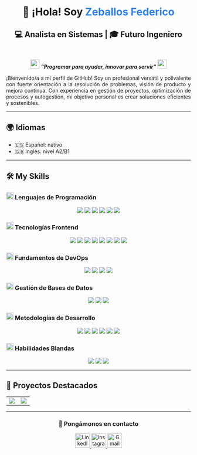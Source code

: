 <h1 align="center">👋 ¡Hola! Soy <span style="color:#2F80ED;">Zeballos Federico</span></h1>
<h2 align="center">💻 Analista en Sistemas | 🎓 Futuro Ingeniero</h2>
<br>

<p align="center">
  <img src="https://i.imgur.com/quote-left.png" width="25"/> 
  <em><strong>"Programar para ayudar, innovar para servir"</strong></em> 
  <img src="https://i.imgur.com/quote-right.png" width="25"/>
</p>

<p align="justify">
¡Bienvenido/a a mi perfil de GitHub! Soy un profesional versátil y polivalente con fuerte orientación a la resolución de problemas, visión de producto y mejora continua. 
Con experiencia en gestión de proyectos, optimización de procesos y autogestión, mi objetivo personal es crear soluciones eficientes y sostenibles.
</p>

---

## 🌍 Idiomas
- 🇪🇸 Español: nativo  
- 🇬🇧 Inglés: nivel A2/B1  

---

## 🛠️ My Skills

### <picture><img src="https://github.com/7oSkaaa/7oSkaaa/blob/main/Images/Programming_Languages.gif?raw=true" width="20px"></picture> Lenguajes de Programación
<p align="center">
  <img src="https://img.shields.io/badge/JavaScript-F7DF1E?style=for-the-badge&logo=javascript&logoColor=black"/>
  <img src="https://img.shields.io/badge/C%23-239120?style=for-the-badge&logo=c-sharp&logoColor=white"/>
  <img src="https://img.shields.io/badge/Python-3776AB?style=for-the-badge&logo=python&logoColor=white"/>
  <img src="https://img.shields.io/badge/PHP-777BB4?style=for-the-badge&logo=php&logoColor=white"/>
  <img src="https://img.shields.io/badge/Ruby_on_Rails-CC0000?style=for-the-badge&logo=rubyonrails&logoColor=white"/>
  <img src="https://img.shields.io/badge/Vue.js-4FC08D?style=for-the-badge&logo=vue.js&logoColor=white"/>
</p>

### <picture><img src="https://github.com/7oSkaaa/7oSkaaa/blob/main/Images/Front_End.gif?raw=true" width="20px"></picture> Tecnologías Frontend
<p align="center">
  <img src="https://img.shields.io/badge/HTML5-E34F26?style=for-the-badge&logo=html5&logoColor=white"/>
  <img src="https://img.shields.io/badge/CSS3-1572B6?style=for-the-badge&logo=css3&logoColor=white"/>
  <img src="https://img.shields.io/badge/Sass-CC6699?style=for-the-badge&logo=sass&logoColor=white"/>
  <img src="https://img.shields.io/badge/TypeScript-007ACC?style=for-the-badge&logo=typescript&logoColor=white"/>
  <img src="https://img.shields.io/badge/PWA-5A0FC8?style=for-the-badge&logo=pwa&logoColor=white"/>
  <img src="https://img.shields.io/badge/Vuetify-1867C0?style=for-the-badge&logo=vuetify&logoColor=white"/>
  <img src="https://img.shields.io/badge/Tailwind_CSS-38B2AC?style=for-the-badge&logo=tailwind-css&logoColor=white"/>
  <img src="https://img.shields.io/badge/Bootstrap-7952B3?style=for-the-badge&logo=bootstrap&logoColor=white"/>
</p>

### <picture><img src="https://github.com/7oSkaaa/7oSkaaa/blob/main/Images/Software_Tools.gif?raw=true" width="20px"></picture> Fundamentos de DevOps
<p align="center">
  <img src="https://img.shields.io/badge/Git-F05032?style=for-the-badge&logo=git&logoColor=white"/>
  <img src="https://img.shields.io/badge/GitHub-181717?style=for-the-badge&logo=github&logoColor=white"/>
  <img src="https://img.shields.io/badge/Docker-2496ED?style=for-the-badge&logo=docker&logoColor=white"/>
  <img src="https://img.shields.io/badge/CI%2FCD-Basic-blue?style=for-the-badge"/>
</p>

### <picture><img src="https://github.com/7oSkaaa/7oSkaaa/blob/main/Images/CP_PS.gif?raw=true" width="20px"></picture> Gestión de Bases de Datos
<p align="center">
  <img src="https://img.shields.io/badge/MySQL-4479A1?style=for-the-badge&logo=mysql&logoColor=white"/>
  <img src="https://img.shields.io/badge/Postgres-336791?style=for-the-badge&logo=postgresql&logoColor=white"/>
  <img src="https://img.shields.io/badge/Postman-FF6C37?style=for-the-badge&logo=postman&logoColor=white"/>
</p>

### <picture><img src="https://github.com/7oSkaaa/7oSkaaa/blob/main/Images/IDEs.gif?raw=true" width="20px"></picture> Metodologías de Desarrollo
<p align="center">
  <img src="https://img.shields.io/badge/Scrum-009FDA?style=for-the-badge&logo=scrumalliance&logoColor=white"/>
  <img src="https://img.shields.io/badge/Kanban-0052CC?style=for-the-badge&logo=trello&logoColor=white"/>
  <img src="https://img.shields.io/badge/XP-0A66C2?style=for-the-badge"/>
  <img src="https://img.shields.io/badge/DSDM-FF6F00?style=for-the-badge"/>
  <img src="https://img.shields.io/badge/Scrumban-00A86B?style=for-the-badge"/>
  <img src="https://img.shields.io/badge/Agile-FF4500?style=for-the-badge"/>
</p>

### <picture><img src="https://github.com/7oSkaaa/7oSkaaa/blob/main/Images/OS.gif?raw=true" width="20px"></picture> Habilidades Blandas
<p align="center">
  <img src="https://img.shields.io/badge/Comunicación-4285F4?style=for-the-badge"/>
  <img src="https://img.shields.io/badge/Colaboración-34A853?style=for-the-badge"/>
  <img src="https://img.shields.io/badge/Oratoria-FFB300?style=for-the-badge"/>
</p>

---

## 📂 Proyectos Destacados
<table align="center">
  <tr>
    <td><a href="https://github.com/FedericoZeballos/AdministracionVentasDespensa">
      <img src="https://github-readme-stats.vercel.app/api/pin/?username=FedericoZeballos&repo=AdministracionVentasDespensa&theme=blue_navy&cache_seconds=0" />
    </a></td>
    <td><a href="https://github.com/SumanthBajjuri07/clear-date-predictor">
      <img src="https://github-readme-stats.vercel.app/api/pin/?username=SumanthBajjuri07&repo=clear-date-predictor&theme=great-gatsby" />
    </a></td>
  </tr>
</table>

---

<h3 align="center">🤝 Pongámonos en contacto</h3>
<p align="center">
  <a href="https://www.linkedin.com/in/federicozeballos">
    <img src="https://skillicons.dev/icons?i=linkedin" alt="LinkedIn" height="40"/>
  </a>
  <a href="https://www.instagram.com/fede_zbs">
    <img src="https://skillicons.dev/icons?i=instagram" alt="Instagram" height="40"/>
  </a>
  <a href="mailto:federico.zeballos.dev@gmail.com?subject=Contacto%20desde%20GitHub&body=Hola%20Federico,">
    <img src="https://skillicons.dev/icons?i=gmail" alt="Gmail" height="40"/>
  </a>
</p>
